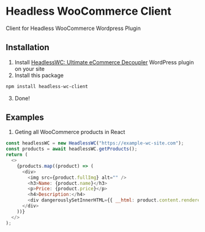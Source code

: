 # Headless WooCommerce Client

Client for Headless WooCommerce Wordpress Plugin

## Installation

1. Install [HeadlessWC: Ultimate eCommerce Decoupler](https://wordpress.org/plugins/headless-wc/) WordPress plugin on your site
2. Install this package

```sh
npm install headless-wc-client
```

3. Done!

## Examples

1. Geting all WooCommerce products in React

```js
const headlessWC = new HeadlessWC("https://example-wc-site.com");
const products = await headlessWC.getProducts();
return (
  <>
    {products.map((product) => (
      <div>
        <img src={product.fullImg} alt="" />
        <h3>Name: {product.name}</h3>
        <p>Price: {product.price}</p>
        <h4>Description:</h4>
        <div dangerouslySetInnerHTML={{ __html: product.content.rendered }} />
      </div>
    ))}
  </>
);
```

